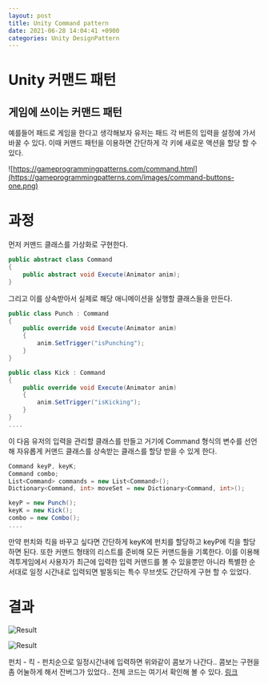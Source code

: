```yaml
---
layout: post
title: Unity Command pattern
date: 2021-06-28 14:04:41 +0900
categories: Unity DesignPattern
---
```


# Unity 커맨드 패턴

## 게임에 쓰이는 커맨드 패턴
예를들어 패드로 게임을 한다고 생각해보자 유저는 패드 각 버튼의 입력을 설정에 가서 바꿀 수 있다. 이때 커맨드 패턴을 이용하면 간단하게 각 키에 새로운 액션을 할당 할 수 있다. 

![https://gameprogrammingpatterns.com/command.html](https://gameprogrammingpatterns.com/images/command-buttons-one.png)

# 과정
먼저 커맨드 클래스를 가상화로 구현한다.
```C#
public abstract class Command
{
    public abstract void Execute(Animator anim);
}
```
그리고 이를 상속받아서 실제로 해당 애니메이션을 실행할 클래스들을 만든다.

```C#
public class Punch : Command
{
    public override void Execute(Animator anim)
    {
        anim.SetTrigger("isPunching");
    }
}

public class Kick : Command
{
    public override void Execute(Animator anim)
    {
        anim.SetTrigger("isKicking");
    }
}
....
```
이 다음 유저의 입력을 관리할 클래스를 만들고 거기에 Command 형식의 변수를 선언해 자유롭게 커맨드 클래스를 상속받는 클래스를 할당 받을 수 있게 한다.

```C#
Command keyP, keyK;
Command combo;
List<Command> commands = new List<Command>();
Dictionary<Command, int> moveSet = new Dictionary<Command, int>();

keyP = new Punch();
keyK = new Kick();
combo = new Combo();
....
```
만약 펀치와 킥을 바꾸고 싶다면 간단하게 keyK에 펀치를 할당하고 keyP에 킥을 할당하면 된다. 또한 커맨드 형태의 리스트를 준비해 모든 커맨드들을 기록한다. 이를 이용해 격투게임에서 사용자가 최근에 입력한 입력 커맨드를 볼 수 있을뿐만 아니라 특별한 순서대로 일정 시간내로 입력되면 발동되는 특수 무브셋도 간단하게 구현 할 수 있었다.

# 결과

![Result](https://user-images.githubusercontent.com/39051679/122658507-17912b00-d1a9-11eb-9200-00d8a5e9c918.gif)

![Result](https://user-images.githubusercontent.com/39051679/122658508-1d870c00-d1a9-11eb-882f-cf0f42a8463f.gif)

펀치 - 킥 - 펀치순으로 일정시간내에 입력하면 위와같이 콤보가 나간다.. 콤보는 구현을 좀 어눌하게 해서 잔버그가 있었다.. 전체 코드는 여기서 확인해 볼 수 있다. [링크](https://github.com/ZeroFive0505/Design_pattern_exercise)